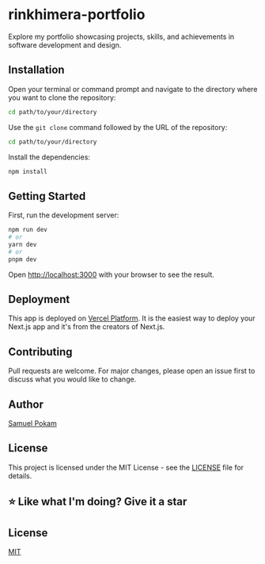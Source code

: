 # rinkhimera-portfolio

Explore my portfolio showcasing projects, skills, and achievements in software development and design.

## Installation

Open your terminal or command prompt and navigate to the directory where you want to clone the repository:

```bash
cd path/to/your/directory
```

Use the `git clone` command followed by the URL of the repository:

```bash
cd path/to/your/directory
```

Install the dependencies:

```bash
npm install
```

## Getting Started

First, run the development server:

```bash
npm run dev
# or
yarn dev
# or
pnpm dev
```

Open [http://localhost:3000](http://localhost:3000) with your browser to see the result.

## Deployment

This app is deployed on [Vercel Platform](https://vercel.com). It is the easiest way to deploy your Next.js app and it's from the creators of Next.js.

## Contributing

Pull requests are welcome. For major changes, please open an issue first to discuss what you would like to change.

## Author

[Samuel Pokam](https://github.com/RinKhimera)

## License

This project is licensed under the MIT License - see the [LICENSE](LICENSE) file for details.

## ⭐ Like what I'm doing? Give it a star

## License

[MIT](https://choosealicense.com/licenses/mit/)
